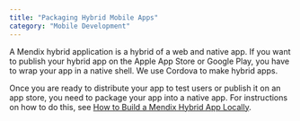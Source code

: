 ```yaml
---
title: "Packaging Hybrid Mobile Apps"
category: "Mobile Development"
---
```


A Mendix hybrid application is a hybrid of a web and native app. If you want to publish your hybrid app on the Apple App Store or Google Play, you have to wrap your app in a native shell. We use Cordova to make hybrid apps.

Once you are ready to distribute your app to test users or publish it on an app store, you need to package your app into a native app. For instructions on how to do this, see [How to Build a Mendix Hybrid App Locally](/howto8/mobile/build-hybrid-locally).

